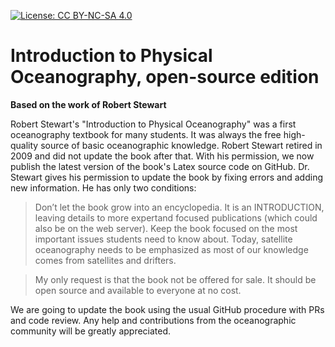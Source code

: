 [![License: CC BY-NC-SA 4.0](https://img.shields.io/badge/License-CC%20BY--NC--SA%204.0-lightgrey.svg)](https://creativecommons.org/licenses/by-nc-sa/4.0/)

# Introduction to Physical Oceanography, open-source edition
**Based on the work of Robert Stewart**

Robert Stewart's "Introduction to Physical Oceanography" was 
a first oceanography textbook for many students. 
It was always the free high-quality source of basic 
oceanographic knowledge. Robert Stewart retired in 
2009 and did not update the book after that. 
With his permission, we now publish the latest 
version of the book's Latex source code on GitHub. 
Dr. Stewart gives his permission to update the book
by fixing errors and adding new information. He has 
only two conditions:

> Don’t let the book grow into an encyclopedia. 
It is an INTRODUCTION, leaving details to more
expertand focused publications (which could also
be on the web server). Keep the book focused on the
most important issues students need to know about.
Today, satellite oceanography needs to be emphasized
as most of our knowledge comes from satellites and 
drifters. 

> My only request is that the book not be offered
for sale. It should be open source and available 
to everyone at no cost.

We are going to update the book using the usual
GitHub procedure with PRs and code review. Any
help and contributions from the oceanographic 
community will be greatly appreciated.
